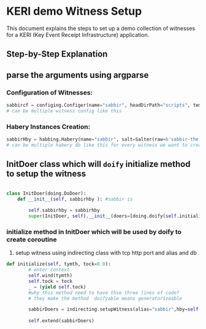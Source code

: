 # KERI demo Witness Setup

This document explains the steps to set up a demo collection of witnesses for a KERI (Key Event Receipt Infrastructure) application.

## Step-by-Step Explanation

## parse the arguments using argparse

### Configuration of Witnesses:

```python
sabbircf = configing.Configer(name="sabbir", headDirPath="scripts", temp=False, reopen=True, clear=False)
# can be multiple witness config like this
```
### Habery Instances Creation:

```python
sabbirHby = habbing.Habery(name="sabbir", salt=Salter(raw=b'sabbir-the-witness').qb64, temp=False, cf=sabbircf)
# can be multiple habery db like this for every witness we want to create
```



## InitDoer class which will ``doify`` initialize method to setup the witness 

```python

class InitDoer(doing.DoDoer):
    def __init__(self, sabbirhby ): #sabbir is
       
        self.sabbirhby = sabbirhby
        super(InitDoer, self).__init__(doers=[doing.doify(self.initialize)])
```

### initialize method in InitDoer which will be used by doify to create coroutine
1. setup witness using indirecting class with tcp http port and alias and db
```python
def initialize(self, tymth, tock=0.0):
        # enter context
        self.wind(tymth)
        self.tock = tock
        _ = (yield self.tock) 
        #why this method need to have thse three lines of code?
        # they make the method  doifyable means generatorizeable

        sabbirDoers = indirecting.setupWitness(alias="sabbir",hby=self.sabbirhby, tcpPort=5631, httpPort=5641)
        
        self.extend(sabbirDoers)
```